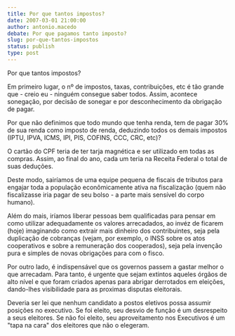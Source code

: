 ```yaml
---
title: Por que tantos impostos?
date: 2007-03-01 21:00:00
author: antonio.macedo
debate: Por que pagamos tanto imposto?
slug: por-que-tantos-impostos
status: publish 
type: post
---
```


Por que tantos impostos?  

Em primeiro lugar, o nº de impostos, taxas, contribuições, etc é tão grande que - creio eu - ninguém consegue saber todos. Assim, acontece sonegação, por decisão de sonegar e por desconhecimento da obrigação de pagar.  

Por que não definimos que todo mundo que tenha renda, tem de pagar 30% de sua renda como imposto de renda, deduzindo todos os demais impostos (IPTU, IPVA, ICMS, IPI, PIS, COFINS, CCC, CRC, etc)?  

O cartão do CPF teria de ter tarja magnética e ser utilizado em todas as compras. Assim, ao final do ano, cada um teria na Receita Federal o total de suas deduções.  

Deste modo, sairíamos de uma equipe pequena de fiscais de tributos para engajar toda a população econômicamente ativa na fiscalização (quem não fiscalizasse iria pagar de seu bolso - a parte mais sensível do corpo humano).  

Além do mais, iríamos liberar pessoas bem qualificadas para pensar em como utilizar adequadamente os valores arrecadados, ao invéz de ficarem (hoje) imaginando como extrair mais dinheiro dos contribuintes, seja pela duplicação de cobranças (vejam, por exemplo, o INSS sobre os atos cooperativos e sobre a remuneração dos cooperados), seja pela invenção pura e simples de novas obrigações para com o fisco.  

Por outro lado, é indispensável que os governos passem a gastar melhor o que arrecadam. Para tanto, é urgente que sejam extintos aqueles órgãos de alto nível e que foram criados apenas para abrigar derrotados em eleições, dando-lhes visibilidade para as proximas disputas eleitorais.  

Deveria ser lei que nenhum candidato a postos eletivos possa assumir posições no executivo. Se foi eleito, seu desvio de função é um desrespeito a seus eleitores. Se não foi eleito, seu aproveitamento nos Executivos é um "tapa na cara" dos eleitores que não o elegeram.
